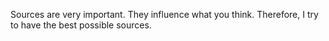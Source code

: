 Sources are very important. They influence what you think. Therefore, I try to have the best possible sources.